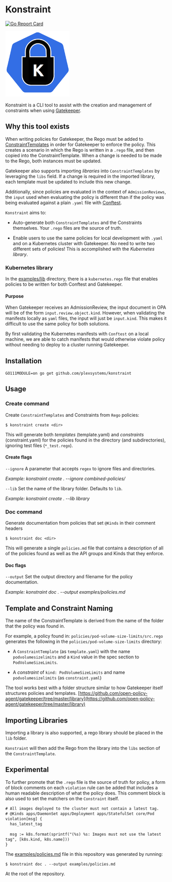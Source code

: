 # Konstraint

[![Go Report Card](https://goreportcard.com/badge/github.com/plexsystems/konstraint)](https://goreportcard.com/report/github.com/plexsystems/konstraint)

![logo](images/logo.png)

Konstraint is a CLI tool to assist with the creation and management of constraints when using [Gatekeeper](https://github.com/open-policy-agent/gatekeeper).

## Why this tool exists

When writing policies for Gatekeeper, the Rego must be added to [ConstraintTemplates](https://github.com/open-policy-agent/gatekeeper#constraint-templates) in order for Gatekeeper to enforce the policy. This creates a scenario in which the Rego is written in a `.rego` file, and then copied into the ConstraintTemplate. When a change is needed to be made to the Rego, both instances must be updated.

Gatekeeper also supports importing _libraries_ into `ConstraintTemplates` by leveraging the `libs` field. If a change is required in the imported library, each template must be updated to include this new change.

Additionally, since policies are evaluated in the context of `AdmissionReviews`, the `input` used when evaluating the policy is different than if the policy was being evaluated against a plain `.yaml` file with [Conftest](https://github.com/open-policy-agent/conftest).

`Konstraint` aims to:

- Auto-generate both `ConstraintTemplates` and the Constraints themselves. Your `.rego` files are the source of truth.

- Enable users to use the same policies for local development with `.yaml` and on a Kubernetes cluster with Gatekeeper. No need to write two different sets of policies! This is accomplished with the _Kubernetes library_.

### Kubernetes library

In the [examples/lib](examples/lib) directory, there is a `kubernetes.rego` file that enables policies to be written for both Conftest and Gatekeeper.

#### Purpose

When Gatekeeper receives an AdmissionReview, the input document in OPA will be of the form `input.review.object.kind`. However, when validating the manifests locally as `yaml` files, the input will just be `input.kind`. This makes it difficult to use the same policy for both solutions.

By first validating the Kubernetes manifests with `Conftest` on a local machine, we are able to catch manifests that would otherwise violate policy without needing to deploy to a cluster running Gatekeeper.

## Installation

```text
GO111MODULE=on go get github.com/plexsystems/konstraint
```

## Usage

### Create command

Create `ConstraintTemplates` and Constraints from `Rego` policies:

```shell
$ konstraint create <dir>
```

This will generate both _templates_ (template.yaml) and _constraints_ (constraint.yaml) for the policies found in the directory (and subdirectories), ignoring test files (`*_test.rego`).

#### Create flags

`--ignore` A parameter that accepts `regex` to ignore files and directories.

_Example: konstraint create . --ignore combined-policies/_

`--lib` Set the name of the library folder. Defaults to `lib`.

_Example: konstraint create . --lib library_

### Doc command

Generate documentation from policies that set `@Kinds` in their comment headers

```shell
$ konstraint doc <dir>
```

This will generate a single `policies.md` file that contains a description of all of the policies found as well as the API groups and Kinds that they enforce.

#### Doc flags

`--output` Set the output directory and filename for the policy documentation.

_Example: konstraint doc . --output examples/policies.md_

## Template and Constraint Naming

The name of the ConstraintTemplate is derived from the name of the folder that the policy was found in.

For example, a policy found in: `policies/pod-volume-size-limits/src.rego` generates the following in the `policies/pod-volume-size-limits` directory:

- A `ConstraintTemplate` (as `template.yaml`) with the name `podvolumesizelimits` and a `Kind` value in the spec section to `PodVolumeSizeLimits`.

- A _constraint_ of `kind: PodVolumeSizeLimits` and name `podvolumesizelimits` (as `constraint.yaml`)

The tool works best with a folder structure similar to how Gatekeeper itself structures policies and templates. [https://github.com/open-policy-agent/gatekeeper/tree/master/library](https://github.com/open-policy-agent/gatekeeper/tree/master/library)

## Importing Libraries

Importing a library is also supported, a rego library should be placed in the `lib` folder.

`Konstraint` will then add the Rego from the library into the `libs` section of the `ConstraintTemplate`.

## Experimental

To further promote that the `.rego` file is the source of truth for policy, a form of block comments on each `violation` rule can be added that includes a human readable description of what the policy does. This comment block is also used to set the matchers on the `Constraint` itself.

```rego
# All images deployed to the cluster must not contain a latest tag.
# @Kinds apps/DaemonSet apps/Deployment apps/StatefulSet core/Pod
violation[msg] {
  has_latest_tag

  msg := k8s.format(sprintf("(%s) %s: Images must not use the latest tag", [k8s.kind, k8s.name]))
}
```

The [examples/policies.md](examples/policies.md) file in this repository was generated by running:

```shell
$ konstraint doc . --output examples/policies.md
```

At the root of the repository.

